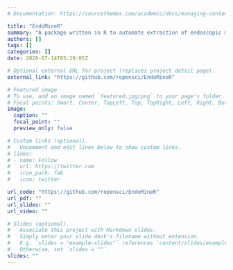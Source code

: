```yaml
---
# Documentation: https://sourcethemes.com/academic/docs/managing-content/

title: "EndoMineR"
summary: "A package written in R to automate extraction of endoscopic metrics from free text reports"
authors: []
tags: []
categories: []
date: 2020-07-14T05:20:05Z

# Optional external URL for project (replaces project detail page).
external_link: "https://github.com/ropensci/EndoMineR"

# Featured image
# To use, add an image named `featured.jpg/png` to your page's folder.
# Focal points: Smart, Center, TopLeft, Top, TopRight, Left, Right, BottomLeft, Bottom, BottomRight.
image:
  caption: ""
  focal_point: ""
  preview_only: false

# Custom links (optional).
#   Uncomment and edit lines below to show custom links.
# links:
# - name: Follow
#   url: https://twitter.com
#   icon_pack: fab
#   icon: twitter

url_code: "https://github.com/ropensci/EndoMineR"
url_pdf: ""
url_slides: ""
url_video: ""

# Slides (optional).
#   Associate this project with Markdown slides.
#   Simply enter your slide deck's filename without extension.
#   E.g. `slides = "example-slides"` references `content/slides/example-slides.md`.
#   Otherwise, set `slides = ""`.
slides: ""
---
```

